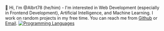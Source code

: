 👋 Hi, I'm @Albrt78 (he/him) - I'm interested in Web Development (especially in Frontend Development),  Artificial Intelligence, and Machine Learning. I work on random projects in my free time. You can reach me from [Github](https://github.com/Albrt78) or [Email](albertadiwangsyah@gmail.com).
[![Programming Languages](https://skillicons.dev/icons?i=js,html,css,bootstrap,sass,python,cpp)](https://skillicons.dev)
<!---
Albrt78/Albrt78 is a ✨ special ✨ repository because its `README.md` (this file) appears on your GitHub profile.
You can click the Preview link to take a look at your changes.
--->

